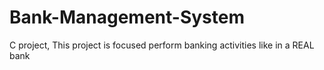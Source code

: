 # Bank-Management-System
C  project,  This project is focused perform banking activities like in a REAL bank
